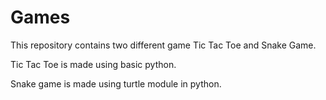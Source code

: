 # Games

This repository contains two different game Tic Tac Toe and Snake Game.

Tic Tac Toe is made using basic python.

Snake game is made using turtle module in python.
